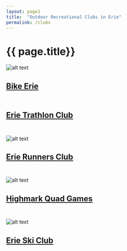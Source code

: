 ```yaml
---
layout: page1
title:  "Outdoor Recreational Clubs in Erie"
permalink: /clubs              
---
```




# {{ page.title}} <br>


![alt text](https://bikeerie.org/wp-content/themes/yeast/img/logo.svg)<br>
## [Bike Erie](https://bikeerie.org/ "Link to Bike Erie")<br><br>

## [Erie Trathlon Club ](http://www.erietriclub.org/home.html "Link to the Erie Trathlon Club")<br><br>

![alt text](https://erierunners.club/wp-content/uploads/2015/12/ERC-Logo-Round-150.gif)<br>
## [Erie Runners Club](https://erierunners.club/ " Line to Erie Runners Club")<br><br>

![alt text](http://www.highmarkquad.org/wp-content/themes/erieYMCA-child/images/quad-logo.png)<br>
## [Highmark Quad Games](http://www.highmarkquad.org/ "Link to Highmark Quad Games ")<br><br>

![alt text](http://nebula.wsimg.com/dbaedf4555d1d4a7174340f50a547bbf?AccessKeyId=8BDD262B1EDDAB70980A&disposition=0&alloworigin=1)<br>

## [Erie Ski Club](http://www.erieskiclub.com/ "Link to Erie Ski Club")<br><br>









	


